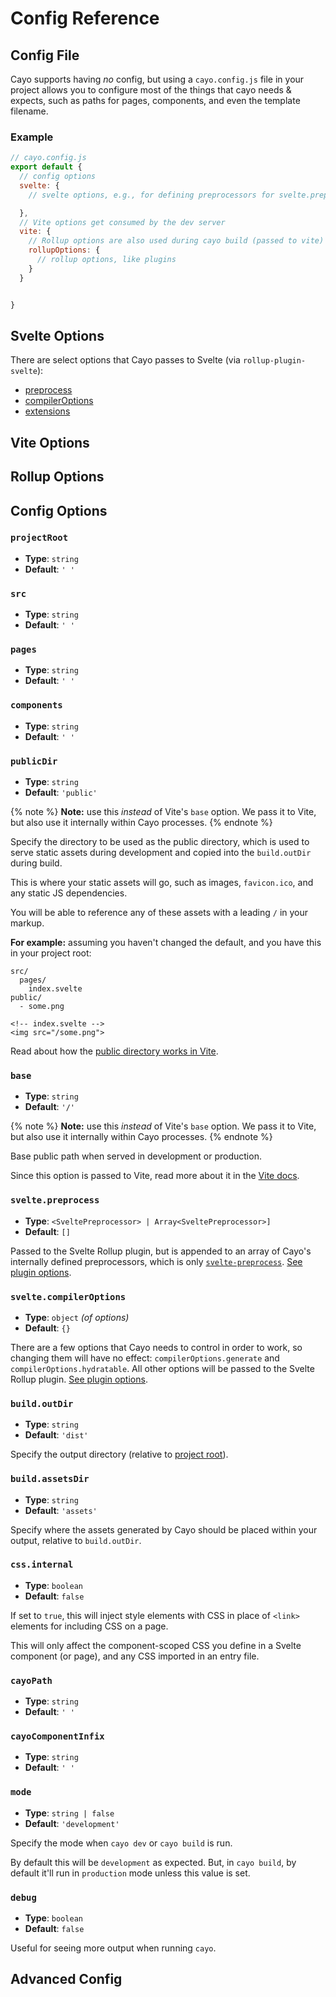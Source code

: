 # Config Reference

## Config File
Cayo supports having _no_ config, but using a `cayo.config.js` file in your project allows you to configure most of the things that cayo needs & expects, such as paths for pages, components, and even the template filename.

### Example
```js
// cayo.config.js
export default {
  // config options
  svelte: {
    // svelte options, e.g., for defining preprocessors for svelte.preprocess

  },
  // Vite options get consumed by the dev server
  vite: {
    // Rollup options are also used during cayo build (passed to vite)
    rollupOptions: {
      // rollup options, like plugins
    }
  }


}
```

## Svelte Options

There are select options that Cayo passes to Svelte (via `rollup-plugin-svelte`):
- [preprocess](#sveltepreprocess)
- [compilerOptions](#sveltecompileroptions)
- [extensions](#svelteextensions)

## Vite Options

## Rollup Options

## Config Options

### `projectRoot`
- **Type**: `string`
- **Default**: `' '`


### `src`
- **Type**: `string`
- **Default**: `' '`


### `pages`
- **Type**: `string`
- **Default**: `' '`


### `components`
- **Type**: `string`
- **Default**: `' '`


### `publicDir`
- **Type**: `string`
- **Default**: `'public'`


{% note %}
**Note:** use this _instead_ of Vite's `base` option. We pass it to Vite, but also use it internally within Cayo processes.
{% endnote %}

Specify the directory to be used as the public directory, which is used to serve static assets during development and copied into the `build.outDir` during build. 

This is where your static assets will go, such as images, `favicon.ico`, and any static JS dependencies.

You will be able to reference any of these assets with a leading `/` in your markup. 

**For example:** assuming you haven't changed the default, and you have this in your project root:
```
src/
  pages/
    index.svelte
public/
  - some.png
```

```svelte
<!-- index.svelte -->
<img src="/some.png">
```

Read about how the [public directory works in Vite](https://vitejs.dev/guide/assets.html#the-public-directory).

### `base`
- **Type**: `string`
- **Default**: `'/'`

{% note %}
**Note:** use this _instead_ of Vite's `base` option. We pass it to Vite, but also use it internally within Cayo processes.
{% endnote %}

Base public path when served in development or production.

Since this option is passed to Vite, read more about it in the [Vite docs](https://vitejs.dev/config/shared-options.html#base).

### `svelte.preprocess`
- **Type**: `<SveltePreprocessor> | Array<SveltePreprocessor>]`
- **Default**: `[]`

Passed to the Svelte Rollup plugin, but is appended to an array of Cayo's internally defined preprocessors, which is only [`svelte-preprocess`](https://github.com/sveltejs/svelte-preprocess). [See plugin options](https://github.com/sveltejs/rollup-plugin-svelte#usage).

### `svelte.compilerOptions`
- **Type**: `object` _(of options)_
- **Default**: `{}`

There are a few options that Cayo needs to control in order to work, so changing them will have no effect: `compilerOptions.generate` and `compilerOptions.hydratable`. All other options will be passed to the Svelte Rollup plugin. [See plugin options](https://github.com/sveltejs/rollup-plugin-svelte#usage).

### `build.outDir`
- **Type**: `string`
- **Default**: `'dist'`

Specify the output directory (relative to [project root](#projectroot)).

### `build.assetsDir`
- **Type**: `string`
- **Default**: `'assets'`

Specify where the assets generated by Cayo should be placed within your output, relative to `build.outDir`.

### `css.internal`
- **Type**: `boolean`
- **Default**: `false`

If set to `true`, this will inject style elements with CSS in place of `<link>` elements for including CSS on a page.

This will only affect the component-scoped CSS you define in a Svelte component (or page), and any CSS imported in an entry file.

### `cayoPath`
- **Type**: `string`
- **Default**: `' '`

### `cayoComponentInfix`
- **Type**: `string`
- **Default**: `' '`

### `mode`
- **Type**: `string | false`
- **Default**: `'development'`

Specify the mode when `cayo dev` or `cayo build` is run. 

By default this will be `development` as expected. But, in `cayo build`, by default it'll run in `production` mode unless this value is set.

### `debug`
- **Type**: `boolean`
- **Default**: `false`

Useful for seeing more output when running `cayo`.

## Advanced Config